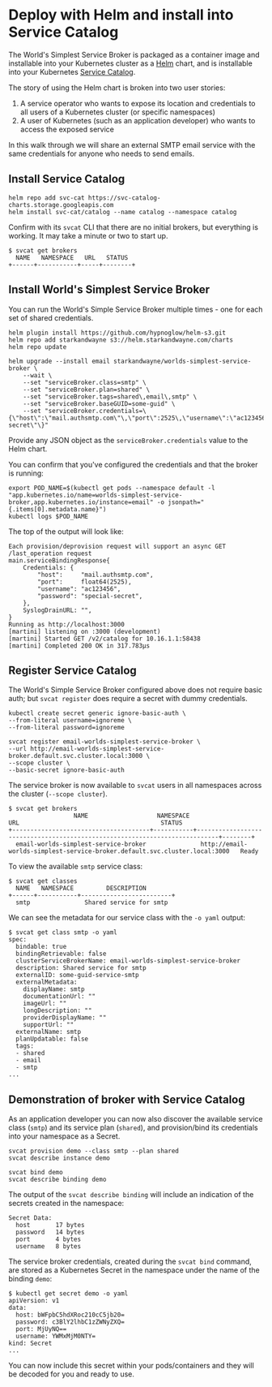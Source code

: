# Deploy with Helm and install into Service Catalog

The World's Simplest Service Broker is packaged as a container image and installable into your Kubernetes cluster as a [Helm](https://helm.sh/) chart, and is installable into your Kubernetes [Service Catalog](https://svc-cat.io/).

The story of using the Helm chart is broken into two user stories:

1. A service operator who wants to expose its location and credentials to all users of a Kubernetes cluster (or specific namespaces)
1. A user of Kubernetes (such as an application developer) who wants to access the exposed service

In this walk through we will share an external SMTP email service with the same credentials for anyone who needs to send emails.

## Install Service Catalog

```commands
helm repo add svc-cat https://svc-catalog-charts.storage.googleapis.com
helm install svc-cat/catalog --name catalog --namespace catalog
```

Confirm with its `svcat` CLI that there are no initial brokers, but everything is working. It may take a minute or two to start up.

```console
$ svcat get brokers
  NAME   NAMESPACE   URL   STATUS
+------+-----------+-----+--------+
```

## Install World's Simplest Service Broker

You can run the World's Simple Service Broker multiple times - one for each set of shared credentials.

```commands
helm plugin install https://github.com/hypnoglow/helm-s3.git
helm repo add starkandwayne s3://helm.starkandwayne.com/charts
helm repo update

helm upgrade --install email starkandwayne/worlds-simplest-service-broker \
    --wait \
    --set "serviceBroker.class=smtp" \
    --set "serviceBroker.plan=shared" \
    --set "serviceBroker.tags=shared\,email\,smtp" \
    --set "serviceBroker.baseGUID=some-guid" \
    --set "serviceBroker.credentials=\{\"host\":\"mail.authsmtp.com\"\,\"port\":2525\,\"username\":\"ac123456\"\,\"password\":\"special-secret\"\}"
```

Provide any JSON object as the `serviceBroker.credentials` value to the Helm chart.

You can confirm that you've configured the credentials and that the broker is running:

```commands
export POD_NAME=$(kubectl get pods --namespace default -l "app.kubernetes.io/name=worlds-simplest-service-broker,app.kubernetes.io/instance=email" -o jsonpath="{.items[0].metadata.name}")
kubectl logs $POD_NAME
```

The top of the output will look like:

```console
Each provision/deprovision request will support an async GET /last_operation request
main.serviceBindingResponse{
    Credentials: {
        "host":     "mail.authsmtp.com",
        "port":     float64(2525),
        "username": "ac123456",
        "password": "special-secret",
    },
    SyslogDrainURL: "",
}
Running as http://localhost:3000
[martini] listening on :3000 (development)
[martini] Started GET /v2/catalog for 10.16.1.1:58438
[martini] Completed 200 OK in 317.783µs
```

## Register Service Catalog

The World's Simple Service Broker configured above does not require basic auth; but `svcat register` does require a secret with dummy credentials.

```commands
kubectl create secret generic ignore-basic-auth \
--from-literal username=ignoreme \
--from-literal password=ignoreme

svcat register email-worlds-simplest-service-broker \
--url http://email-worlds-simplest-service-broker.default.svc.cluster.local:3000 \
--scope cluster \
--basic-secret ignore-basic-auth
```

The service broker is now available to `svcat` users in all namespaces across the cluster (`--scope cluster`).

```console
$ svcat get brokers
                  NAME                   NAMESPACE                                      URL                                       STATUS
+--------------------------------------+-----------+----------------------------------------------------------------------------+--------+
  email-worlds-simplest-service-broker               http://email-worlds-simplest-service-broker.default.svc.cluster.local:3000   Ready
```

To view the available `smtp` service class:

```console
$ svcat get classes
  NAME   NAMESPACE         DESCRIPTION
+------+-----------+-------------------------+
  smtp               Shared service for smtp
```

We can see the metadata for our service class with the `-o yaml` output:

```console
$ svcat get class smtp -o yaml
spec:
  bindable: true
  bindingRetrievable: false
  clusterServiceBrokerName: email-worlds-simplest-service-broker
  description: Shared service for smtp
  externalID: some-guid-service-smtp
  externalMetadata:
    displayName: smtp
    documentationUrl: ""
    imageUrl: ""
    longDescription: ""
    providerDisplayName: ""
    supportUrl: ""
  externalName: smtp
  planUpdatable: false
  tags:
  - shared
  - email
  - smtp
...
```

## Demonstration of broker with Service Catalog

As an application developer you can now also discover the available service class (`smtp`) and its service plan (`shared`), and provision/bind its credentials into your namespace as a Secret.

```commands
svcat provision demo --class smtp --plan shared
svcat describe instance demo

svcat bind demo
svcat describe binding demo
```

The output of the `svcat describe binding` will include an indication of the secrets created in the namespace:

```console
Secret Data:
  host       17 bytes
  password   14 bytes
  port       4 bytes
  username   8 bytes
```

The service broker credentials, created during the `svcat bind` command, are stored as a Kubernetes Secret in the namespace under the name of the binding `demo`:

```console
$ kubectl get secret demo -o yaml
apiVersion: v1
data:
  host: bWFpbC5hdXRoc210cC5jb20=
  password: c3BlY2lhbC1zZWNyZXQ=
  port: MjUyNQ==
  username: YWMxMjM0NTY=
kind: Secret
...
```

You can now include this secret within your pods/containers and they will be decoded for you and ready to use.
